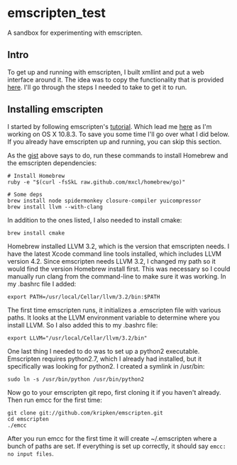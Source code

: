 emscripten_test
===============

A sandbox for experimenting with emscripten.


Intro
----------------

To get up and running with emscripten, I built xmllint and put a web interface around it. The idea was to copy
the functionality that is provided [here](http://syssgx.github.com/xml.js/). I'll go through the steps I needed
to take to get it to run.


Installing emscripten
---------------------

I started by following emscripten's [tutorial](https://github.com/kripken/emscripten/wiki/Tutorial). Which lead me 
[here](https://gist.github.com/nathanhammond/1974955) as I'm working on OS X 10.8.3. To save you some time I'll go
over what I did below. If you already have emscripten up and running, you can skip this section.

As the [gist](https://gist.github.com/nathanhammond/1974955) above says to do, run these commands to install Homebrew
and the emscripten dependencies:

    # Install Homebrew
    ruby -e "$(curl -fsSkL raw.github.com/mxcl/homebrew/go)"

    # Some deps
    brew install node spidermonkey closure-compiler yuicompressor
    brew install llvm --with-clang

In addition to the ones listed, I also needed to install cmake:

    brew install cmake
    
Homebrew installed LLVM 3.2, which is the version that emscripten needs. I have the latest Xcode command line tools 
installed, which includes LLVM version 4.2. Since emscripten needs LLVM 3.2, I changed my path so it would find the 
version Homebrew install first. This was necessary so I could manually run clang from the command-line to make sure 
it was working. In my .bashrc file I added: 

    export PATH=/usr/local/Cellar/llvm/3.2/bin:$PATH

The first time emscripten runs, it initializes a .emscripten file with various paths. It looks at the LLVM environment
variable to determine where you install LLVM. So I also added this to my .bashrc file:

    export LLVM="/usr/local/Cellar/llvm/3.2/bin"

One last thing I needed to do was to set up a python2 executable. Emscripten requires python2.7, which I already had 
installed, but it specifically was looking for python2. I created a symlink in /usr/bin:

    sudo ln -s /usr/bin/python /usr/bin/python2

Now go to your emscripten git repo, first cloning it if you haven't already. Then run emcc for the first time:

    git clone git://github.com/kripken/emscripten.git
    cd emscripten
    ./emcc

After you run emcc for the first time it will create ~/.emscripten where a bunch of paths are set. If everything
is set up correctly, it should say `emcc: no input files`.
